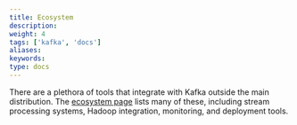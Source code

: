 ```yaml
---
title: Ecosystem
description: 
weight: 4
tags: ['kafka', 'docs']
aliases: 
keywords: 
type: docs
---
```


There are a plethora of tools that integrate with Kafka outside the main distribution. The [ ecosystem page](https://cwiki.apache.org/confluence/x/Ri3VAQ) lists many of these, including stream processing systems, Hadoop integration, monitoring, and deployment tools. 
